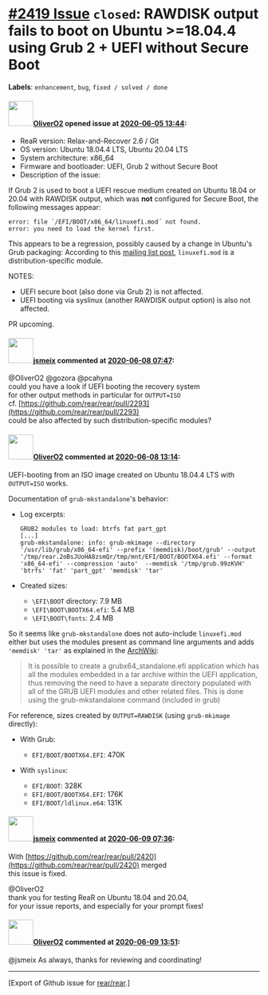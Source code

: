 [\#2419 Issue](https://github.com/rear/rear/issues/2419) `closed`: RAWDISK output fails to boot on Ubuntu &gt;=18.04.4 using Grub 2 + UEFI without Secure Boot
==============================================================================================================================================================

**Labels**: `enhancement`, `bug`, `fixed / solved / done`

#### <img src="https://avatars.githubusercontent.com/u/4660803?v=4" width="50">[OliverO2](https://github.com/OliverO2) opened issue at [2020-06-05 13:44](https://github.com/rear/rear/issues/2419):

-   ReaR version: Relax-and-Recover 2.6 / Git
-   OS version: Ubuntu 18.04.4 LTS, Ubuntu 20.04 LTS
-   System architecture: x86\_64
-   Firmware and bootloader: UEFI, Grub 2 without Secure Boot
-   Description of the issue:

If Grub 2 is used to boot a UEFI rescue medium created on Ubuntu 18.04
or 20.04 with RAWDISK output, which was **not** configured for Secure
Boot, the following messages appear:

    error: file `/EFI/BOOT/x86_64/linuxefi.mod´ not found.
    error: you need to load the kernel first.

This appears to be a regression, possibly caused by a change in Ubuntu's
Grub packaging: According to this [mailing list
post](https://lists.gnu.org/archive/html/help-grub/2016-08/msg00014.html),
`linuxefi.mod` is a distribution-specific module.

NOTES:

-   UEFI secure boot (also done via Grub 2) is not affected.
-   UEFI booting via syslinux (another RAWDISK output option) is also
    not affected.

PR upcoming.

#### <img src="https://avatars.githubusercontent.com/u/1788608?u=925fc54e2ce01551392622446ece427f51e2f0ce&v=4" width="50">[jsmeix](https://github.com/jsmeix) commented at [2020-06-08 07:47](https://github.com/rear/rear/issues/2419#issuecomment-640429504):

@OliverO2 @gozora @pcahyna  
could you have a look if UEFI booting the recovery system  
for other output methods in particular for `OUTPUT=ISO`  
cf.
[https://github.com/rear/rear/pull/2293](https://github.com/rear/rear/pull/2293)  
could be also affected by such distribution-specific modules?

#### <img src="https://avatars.githubusercontent.com/u/4660803?v=4" width="50">[OliverO2](https://github.com/OliverO2) commented at [2020-06-08 13:14](https://github.com/rear/rear/issues/2419#issuecomment-640595179):

UEFI-booting from an ISO image created on Ubuntu 18.04.4 LTS with
`OUTPUT=ISO` works.

Documentation of `grub-mkstandalone`'s behavior:

-   Log excerpts:

        GRUB2 modules to load: btrfs fat part_gpt
        [...]
        grub-mkstandalone: info: grub-mkimage --directory '/usr/lib/grub/x86_64-efi' --prefix '(memdisk)/boot/grub' --output '/tmp/rear.2oBsJUoHA8zsmQr/tmp/mnt/EFI/BOOT/BOOTX64.efi' --format 'x86_64-efi' --compression 'auto'  --memdisk '/tmp/grub.99zKVH' 'btrfs' 'fat' 'part_gpt' 'memdisk' 'tar'

-   Created sizes:

    -   `\EFI\BOOT` directory: 7.9 MB
    -   `\EFI\BOOT\BOOTX64.efi`: 5.4 MB
    -   `\EFI\BOOT\fonts`: 2.4 MB

So it seems like `grub-mkstandalone` does not auto-include
`linuxefi.mod` either but uses the modules present as command line
arguments and adds `'memdisk' 'tar'` as explained in the
[ArchWiki](https://wiki.archlinux.org/index.php/GRUB/Tips_and_tricks#GRUB_standalone):

> It is possible to create a grubx64\_standalone.efi application which
> has all the modules embedded in a tar archive within the UEFI
> application, thus removing the need to have a separate directory
> populated with all of the GRUB UEFI modules and other related files.
> This is done using the grub-mkstandalone command (included in grub)

For reference, sizes created by `OUTPUT=RAWDISK` (using `grub-mkimage`
directly):

-   With Grub:

    -   `EFI/BOOT/BOOTX64.EFI`: 470K

-   With `syslinux`:

    -   `EFI/BOOT`: 328K
    -   `EFI/BOOT/BOOTX64.EFI`: 176K
    -   `EFI/BOOT/ldlinux.e64`: 131K

#### <img src="https://avatars.githubusercontent.com/u/1788608?u=925fc54e2ce01551392622446ece427f51e2f0ce&v=4" width="50">[jsmeix](https://github.com/jsmeix) commented at [2020-06-09 07:36](https://github.com/rear/rear/issues/2419#issuecomment-641094090):

With
[https://github.com/rear/rear/pull/2420](https://github.com/rear/rear/pull/2420)
merged  
this issue is fixed.

@OliverO2  
thank you for testing ReaR on Ubuntu 18.04 and 20.04,  
for your issue reports, and especially for your prompt fixes!

#### <img src="https://avatars.githubusercontent.com/u/4660803?v=4" width="50">[OliverO2](https://github.com/OliverO2) commented at [2020-06-09 13:51](https://github.com/rear/rear/issues/2419#issuecomment-641310764):

@jsmeix As always, thanks for reviewing and coordinating!

------------------------------------------------------------------------

\[Export of Github issue for
[rear/rear](https://github.com/rear/rear).\]
